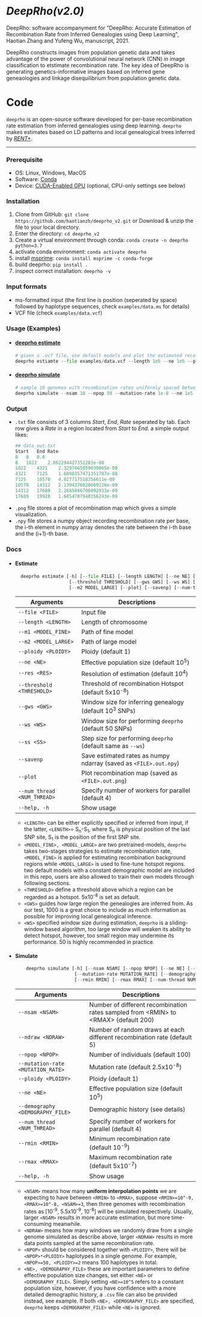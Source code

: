 # *DeepRho(v2.0)*
DeepRho: software accompanyment for "DeepRho: Accurate Estimation of Recombination Rate from Inferred Genealogies using Deep Learning", Haotian Zhang and Yufeng Wu, manuscript, 2021.

DeepRho constructs images from population genetic data and takes advantage of the power of convolutional neural network (CNN) in image classification to etstimate recombination rate. The key idea of DeepRho is generating genetics-informative images based on inferred gene geneaologies and linkage disequilibrium from population genetic data.

# Code
`deeprho` is an open-source software developed for per-base recombination rate estimation from inferred genealogies using deep learning. `deeprho` makes estimates based on LD patterns and local genealogical trees inferred by [*RENT+*](https://github.com/SajadMirzaei/RentPlus).

---
### Prerequisite
- OS: Linux, Windows, MacOS
- Software: [Conda](https://docs.conda.io/projects/continuumio-conda/en/latest/user-guide/install/download.html)
- Device: [CUDA-Enabled GPU](https://developer.nvidia.com/cuda-gpus) (optional, CPU-only settings see below)

### Installation
1. Clone from GitHub: `git clone https://github.com/haotianzh/deeprho_v2.git` or Download & unzip the file to your local directory.
2. Enter the directory: `cd deeprho_v2`
3. Create a virtual environment through conda: `conda create -n deeprho python=3.7`
4. activate conda environment: `conda activate deeprho`
5. install [msprime](https://tskit.dev/msprime/docs/stable/installation.html): `conda install msprime -c conda-forge`
6. build deeprho: `pip install .`
7. inspect correct installation: `deeprho -v`


### Input formats
- ms-formatted input (the first line is position (seperated by space) followed by haplotype sequences, check `examples/data.ms` for details)
- VCF file (check `examples/data.vcf`)

### Usage (Examples)
- #### [deeprho estimate](#estimate)
    ```python
    # given a .vcf file, use default models and plot the estimated recombination map. 
    deeprho estiamte --file examples/data.vcf --length 1e5 --ne 1e5 --ploidy 2 --m1 models/model_fine.hdf5 --m2 models/model_large.hdf5 --plot
  ```
- #### [deeprho simulate](#simulate)
    ```python
    # sample 10 genomes with recombination rates uniformly spaced between 1e-9 and 1e-8, and use 8 cpus for parallel speeding.
    deeprho simulate --nsam 10 --npop 50 --mutation-rate 1e-8 --ne 1e5 --rmin 1e-9 --rmax 1e-8 --num-thread 8 
    ```

### Output 
- `.txt` file consists of 3 columns *Start*, *End*, *Rate* seperated by tab. Each row gives a *Rate* in a region located from *Start* to *End*.
    a simple output likes:
    ```python
    ## data_out.txt
    Start	End	Rate
    0	8	0.0
    8	1822	2.862294427352283e-08
    1822	4321	2.3297465959039865e-08
    4321	7125	1.6098357471351787e-08
    7125	10570	4.027717518356611e-09
    10570	14312	2.1394376828669226e-09
    14312	17689	2.2685986706092933e-09
    17689	19928	1.6854787948356243e-09
    ```
- `.png` file stores a plot of recombination map which gives a simple visualization.
- `.npy` file stores a numpy object recording recombination rate per base, the i-th element in numpy array denotes the rate between the i-th base and the (i+1)-th base.

### Docs
- #### <a name="estimate"></a>Estimate 
  ```python
    deeprho estimate [-h] [--file FILE] [--length LENGTH] [--ne NE] [--ploidy PLOIDY] [--res RES] \
                      [--threshold THRESHOLD] [--gws GWS] [--ws WS] [--ss SS] [--m1 MODEL_FINE] \
                      [--m2 MODEL_LARGE] [--plot] [--savenp] [--num-thread NUM_THREAD]  
  ```
    | Arguments                   | Descriptions                                                      |
    |------------------------------|-------------------------------------------------------------------|
    | `--file <FILE>`             | Input file                                                        |
    | `--length <LENGTH>`         | Length of chromosome                                              |
    | `--m1 <MODEL_FINE>`         | Path of fine model                                                |
    | `--m2 <MODEL_LARGE>`        | Path of large model                                               |
    | `--ploidy <PLOIDY>`         | Ploidy (default 1)                                                |
    | `--ne <NE>`                 | Effective population size (default 10<sup>5</sup>)                |
    | `--res <RES>`               | Resolution of estimation (default 10<sup>4</sup>)                 |
    | `--threshold <THRESHOLD>`   | Threshold of recombination Hotspot (default 5x10<sup>-8</sup>)    |
    | `--gws <GWS>`               | Window size for inferring genealogy (default 10<sup>3</sup> SNPs) |
    | `--ws <WS>`                 | Window size for performing `deeprho` (default 50 SNPs)            |
    | `--ss <SS>`                 | Step size for performing `deeprho` (default same as `--ws`)       |
    | `--savenp`                  | Save estimated rates as numpy ndarray (saved as `<FILE>.out.npy`) |
    | `--plot`                    | Plot recombination map (saved as `<FILE>.out.png`)                |
    | `--num_thread <NUM_THREAD>` | Specify number of workers for parallel (default 4)                |
    | `--help, -h`                | Show usage                                                        |

    - `<LENGTH>` can be either explicitly specified or inferred from input, if the latter, `<LENGTH>`= S<sub>n</sub>-S<sub>1</sub>, 
       where S<sub>n</sub> is physical position of the last SNP site, S<sub>1</sub> is the position of the first SNP site. 
    - `<MODEL_FINE>, <MODEL_LARGE>` are two pretrained-models, `deeprho` takes two-stages strategies to estimate recombination rate, 
       `<MODEL_FINE>` is applied for estimating recombination background regions while `<MODEL_LARGE>` is used to fine-tune hotspot regions.
        two default models with a constant demographic model are included in this repo, users are also allowed to train their own models through following sections.
    - `<THRESHOLD>` define a threshold above which a region can be regarded as a hotspot. 5x10<sup>-8</sup> is set as default.
    - `<GWS>` guides how large region the genealogies are inferred from. As our test, 1000 is a great choice to include as much information as possible
       for improving local genealogical inference.
    - `<WS>` specified window size during estimation, `deeprho` is a sliding-window based algorithm, too large window will weaken its ability to detect
       hotspot, however, too small region may undermine its performance. 50 is highly recommended in practice.
  

- #### <a name="simulate"></a> Simulate
    ```python
        deeprho simulate [-h] [--nsam NSAM] [--npop NPOP] [--ne NE] [--ploidy PLOIDY] \
                          [--mutation-rate MUTATION_RATE] [--demography DEMOGRAPHY] \
                          [--rmin RMIN] [--rmax RMAX] [--num-thread NUM_THREAD] [--out OUT]
    ```
    | Arguments                         | Descriptions                                                                          |
    |---------------------------------------------------------------------------------------|---------------------------------------------------------------------------------------|
    | `--nsam <NSAM>`                   | Number of different recombination rates sampled from \<RMIN> to \<RMAX> (default 200) |
    | `--ndraw <NDRAW>`                 | Number of random draws at each different recombination rate (default 5)               |
    | `--npop <NPOP>`                   | Number of individuals (default 100)                                                   |
    | `--mutation-rate <MUTATION_RATE>` | Mutation rate (default 2.5x10<sup>-8</sup>)                                           |
    | `--ploidy <PLOIDY>`               | Ploidy (default 1)                                                                    |
    | `--ne <NE>`                       | Effective population size (default 10<sup>5</sup>)                                    |       
    | `--demography <DEMOGRAPHY_FILE>`      | Demographic history (see details)                                                     |
    | `--num_thread <NUM_THREAD>`       | Specify number of workers for parallel (default 4)                                    |
    | `--rmin <RMIN>`                   | Minimum recombination rate (default 10<sup>-9</sup>)                                  |
    | `--rmax <RMAX>`                   | Maximum recombination rate (default 5x10<sup>-7</sup>)                                |
    | `--help, -h`                      | Show usage                                                                            |

    - `<NSAM>` means how many **uniform interpolation points** we are expecting to have between `<RMIN>` to `<RMAX>`, suppose `<RMIN>=10^-9, <RMAX>=10^-8, <NSAM>=3`, 
       then three genomes with recombination rates as [10<sup>-9</sup>, 5.5x10<sup>-9</sup>, 10<sup>-8</sup>] will be simulated respectively.
       Usually, larger `<NSAM>` results in more accurate estimation, but more time-consuming meanwhile.
    - `<NDRAW>` means how many windows we randomly draw from a single genome simulated as describe above, larger `<NDRAW>` results in more data points sampled at the same recombination rate.
    - `<NPOP>` should be considered together with `<PLOIDY>`, there will be `<NPOP>*<PLOIDY>` haplotypes in a single genome. For example, `<NPOP>=50, <PLOIDY>=2` means 100 haplotypes in total.
    - `<NE>, <DEMOGRAPHY_FILE>` these are important parameters to define effective population size changes, set either `<NE>` or `<DEMOGRAPHY_FILE>`. Simply setting `<NE>=10^5` refers to a constant population size, 
       however, if you have confidence with a more detailed demographic history, a `.csv` file can also be provided instead, see example. If both `<NE>, <DEMOGRAPHY_FILE>` are specified, `deeprho` keeps `<DEMOGRAPHY_FILE>` while `<NE>` is ignored.
  

